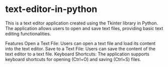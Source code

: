 # text-editor-in-python

This is a text editor application created using the Tkinter library in Python. The application allows users to open and save text files, providing basic text editing functionalities.

Features
Open a Text File: Users can open a text file and load its content into the text editor.
Save to a Text File: Users can save the content of the text editor to a text file.
Keyboard Shortcuts: The application supports keyboard shortcuts for opening (Ctrl+O) and saving (Ctrl+S) files.
